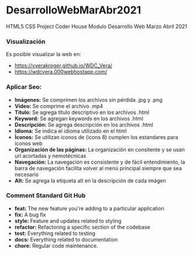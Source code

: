 # DesarrolloWebMarAbr2021
HTML5 CSS Project Coder House Modulo Desarrollo Web Marzo Abril 2021

### Visualización

Es posible visualizar la web en:
- https://vverakroger.github.io/WDC_Vera/
- https://wdcvera.000webhostapp.com/

### Aplicar Seo:

- **Imágenes:** Se comprimen los archivos sin pérdida .jpg y .png
- **Video:** Se comprime el archivo .mp4
- **Título:** Se agrega título descriptivo en los archivos .html
- **Keyword:** Se agregan keywords en los archivos .html
- **Descripción:** Se agrega descripción en los archivos .html
- **Idioma:** Se indica el idioma utilizado en el html 
- **Íconos:** Se utilizan íconos de (icons 8) cumplen los estandares para íconos web 
- **Organización de las páginas:** La organización en consitente y se usan url acortadas y nemotécnicas 
- **Navegación:** La navegación es consistente y de fácil entendimiento, la barra de navegación facilita volver al menú principal siempre que sea necesario 
- **Alt:** Se agrega la etiqueta alt en la descripción de cada imágen 


### Comment Standard Git Hub

- **feat:** The new feature you're adding to a particular application
- **fix:** A bug fix
- **style:** Feature and updates related to styling
- **refactor:** Refactoring a specific section of the codebase
- **test:** Everything related to testing
- **docs:** Everything related to documentation
- **chore:** Regular code maintenance.
